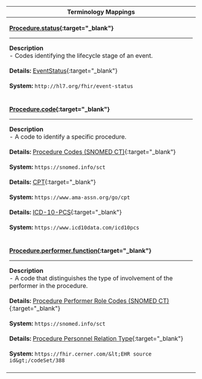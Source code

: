 |Terminology Mappings|
|---|
|<p>**[Procedure.status](https://hl7.org/fhir/r4/procedure-definitions.html#Procedure.status){:target="_blank"}**<hr>**Description**<br>- Codes identifying the lifecycle stage of an event.<br><br>**Details:** [EventStatus](https://hl7.org/fhir/r4/valueset-event-status.html){:target="_blank"}<br><br>**System:** `http://hl7.org/fhir/event-status`<br><br>|
|<p>**[Procedure.code](https://hl7.org/fhir/r4/procedure-definitions.html#Procedure.code){:target="_blank"}**<hr>**Description**<br>- A code to identify a specific procedure.<br><br>**Details:** [Procedure Codes (SNOMED CT)](https://hl7.org/fhir/R4/valueset-procedure-code.html){:target="_blank"}<br><br>**System:** `https://snomed.info/sct`<br><br>**Details:** [CPT](https://hl7.org/fhir/R4/cpt.html){:target="_blank"}<br><br>**System:** `https://www.ama-assn.org/go/cpt`<br><br>**Details:** [ICD-10-PCS](https://www.icd10data.com/icd10pcs){:target="_blank"}<br><br>**System:** `https://www.icd10data.com/icd10pcs`<br><br>|
|<p>**[Procedure.performer.function](https://hl7.org/fhir/r4/procedure-definitions.html#Procedure.performer.function){:target="_blank"}**<hr>**Description**<br>- A code that distinguishes the type of involvement of the performer in the procedure.<br><br>**Details:** [Procedure Performer Role Codes (SNOMED CT)](https://hl7.org/fhir/R4/valueset-performer-role.html){:target="_blank"}<br><br>**System:** `https://snomed.info/sct`<br><br>**Details:** [Procedure Personnel Relation Type](https://fhir.cerner.com/millennium/r4/proprietary-codes-and-systems/#code-set-388-procedure-personnel-relation-type){:target="_blank"}<br><br>**System:** `https://fhir.cerner.com/&lt;EHR source id&gt;/codeSet/388`<br><br>|